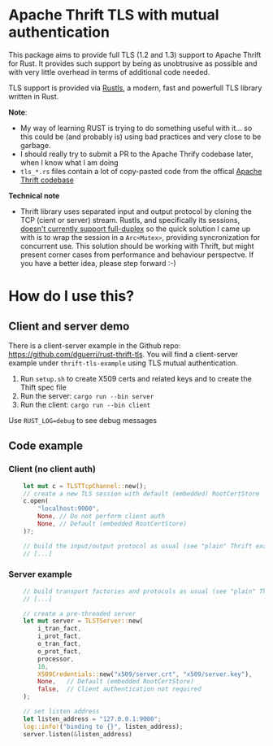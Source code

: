 # Apache Thrift TLS with mutual authentication

This package aims to provide full TLS (1.2 and 1.3) support to Apache Thrift for Rust.
It provides such support by being as unobtrusive as possible and with very little overhead in terms of additional code needed.

TLS support is provided via [Rustls](https://github.com/ctz/rustls), a modern, fast and powerfull TLS library written in Rust.

**Note**:

- My way of learning RUST is trying to do something useful with it... so this could be (and probably is) using bad practices and very close to be garbage.
- I should really try to submit a PR to the Apache Thrify codebase later, when I know what I am doing
- `tls_*.rs` files contain a lot of copy-pasted code from the offical [Apache Thrift codebase](https://github.com/apache/thrift)

**Technical note**

- Thrift library uses separated input and output protocol by cloning the TCP (cient or server) stream. Rustls, and specifically its sessions, [doesn't currently support full-duplex](https://github.com/ctz/rustls/issues/288) so the quick solution I came up with is to wrap the session in a `Arc<Mutex>`, providing syncronization for concurrent use.
  This solution should be working with Thrift, but might present corner cases from performance and behaviour perspectve.
  If you have a better idea, please step forward :-)

# How do I use this?

## Client and server demo

There is a client-server example in the Github repo: https://github.com/dguerri/rust-thrift-tls.
You will find a client-server example under `thrift-tls-example` using TLS mutual authentication.

1. Run `setup.sh` to create X509 certs and related keys and to create the Thift spec file
2. Run the server: `cargo run --bin server`
3. Run the client: `cargo run --bin client`

Use `RUST_LOG=debug` to see debug messages

## Code example

### Client (no client auth)

```rust
    let mut c = TLSTTcpChannel::new();
    // create a new TLS session with default (embedded) RootCertStore
    c.open(
        "localhost:9000",
        None, // Do not perform client auth
        None, // Default (embedded RootCertStore)
    )?;

    // build the input/output protocol as usual (see "plain" Thrift examples)
    // [...]
```

### Server example

```rust
    // build transport factories and protocols as usual (see "plain" Thrift examples)
    // [...]

    // create a pre-threaded server
    let mut server = TLSTServer::new(
        i_tran_fact,
        i_prot_fact,
        o_tran_fact,
        o_prot_fact,
        processor,
        10,
        X509Credentials::new("x509/server.crt", "x509/server.key"),
        None,   // Default (embedded RootCertStore)
        false,  // Client authentication not required
    );

    // set listen address
    let listen_address = "127.0.0.1:9000";
    log::info!("binding to {}", listen_address);
    server.listen(&listen_address)
```
